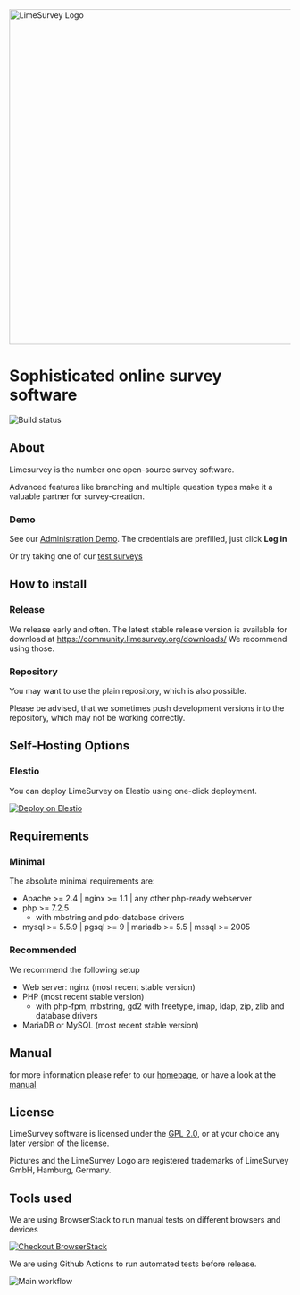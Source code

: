 <img src="https://www.limesurvey.org/images/limesurvey/svg/logo_limesurvey_head.svg" width="600" alt='LimeSurvey Logo' />

# Sophisticated online survey software
![Build status](https://github.com/LimeSurvey/LimeSurvey/actions/workflows/main.yml/badge.svg)


## About
Limesurvey is the number one open-source survey software.

Advanced features like branching and multiple question types make it a valuable partner for survey-creation.

### Demo

See our [Administration Demo](http://demo.limesurvey.org/index.php?r=admin/authentication/sa/login).
The credentials are prefilled, just click **Log in**

Or try taking one of our [test surveys](https://survey.limesurvey.org/index.php?sid=78184&lang=en)


## How to install

### Release
We release early and often.
The latest stable release version is available for download at https://community.limesurvey.org/downloads/
We recommend using those.

### Repository
You may want to use the plain repository, which is also possible.

Please be advised, that we sometimes push development versions into the repository, which may not be working correctly.

## Self-Hosting Options

### Elestio

You can deploy LimeSurvey on Elestio using one-click deployment.

[![Deploy on Elestio](https://elest.io/images/logos/deploy-to-elestio-btn.png)](https://elest.io/open-source/limesurvey)

## Requirements

### Minimal
The absolute minimal requirements are:
 - Apache >= 2.4 | nginx >= 1.1 | any other php-ready webserver
 - php >= 7.2.5
    - with mbstring and pdo-database drivers
 - mysql >= 5.5.9 | pgsql >= 9 | mariadb >= 5.5  | mssql >= 2005

### Recommended
We recommend the following setup
 - Web server: nginx (most recent stable version)
 - PHP (most recent stable version)
    - with php-fpm, mbstring, gd2 with freetype, imap, ldap, zip, zlib and database drivers
 - MariaDB or MySQL (most recent stable version)

## Manual
for more information please refer to our [homepage](http://www.limesurvey.org), or have a look at the [manual](http://manual.limesurvey.org) 

## License
LimeSurvey software is licensed under the [GPL 2.0](https://www.gnu.org/licenses/old-licenses/gpl-2.0.en.html), or at your choice any later version of the license.

Pictures and the LimeSurvey Logo are registered trademarks of LimeSurvey GmbH, Hamburg, Germany.

## Tools used
We are using BrowserStack to run manual tests on different browsers and devices

[![](https://raw.githubusercontent.com/LimeSurvey/LimeSurvey/master/docs/contributions/browserstack-logo.png "Checkout BrowserStack")](https://www.browserstack.com/)

We are using Github Actions to run automated tests before release.

![Main workflow](https://github.com/LimeSurvey/LimeSurvey/actions/workflows/main.yml/badge.svg)

